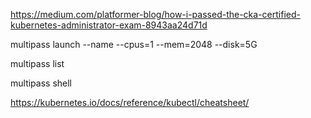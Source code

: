 https://medium.com/platformer-blog/how-i-passed-the-cka-certified-kubernetes-administrator-exam-8943aa24d71d 


multipass launch --name <name> --cpus=1 --mem=2048 --disk=5G

multipass list

multipass shell <name>


https://kubernetes.io/docs/reference/kubectl/cheatsheet/